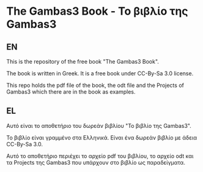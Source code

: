 # The Gambas3 Book - Το βιβλίο της Gambas3

## EN

This is the repository of the free book "The Gambas3 Book".

The book is written in Greek. It is a free book under CC-By-Sa 3.0 license.

This repo holds the pdf file of the book, the odt file and the Projects of Gambas3 which there are in the book as examples.

## EL

Αυτό είναι το αποθετήριο του δωρεάν βιβλίου "Το βιβλίο της Gambas3".

Το βιβλίο είναι γραμμένο στα Ελληνικά. Είναι ένα δωρεάν βιβλίο με άδεια CC-By-Sa 3.0.

Αυτό το αποθετήριο περιέχει το αρχείο pdf του βιβλίου, το αρχείο odt και τα Projects της Gambas3 που υπάρχουν στο βιβλίο ως παραδείγματα.
